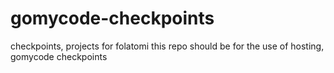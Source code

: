 # gomycode-checkpoints
checkpoints, projects for folatomi 
this repo should be for the use of hosting, gomycode checkpoints
